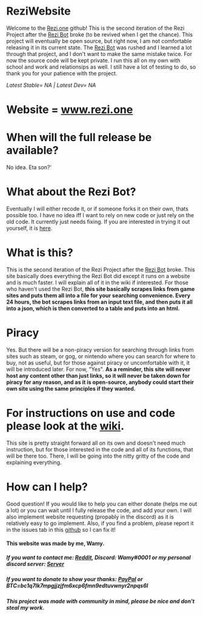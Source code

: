 # ReziWebsite

Welcome to the [Rezi.one](https://www.rezi.one) github! This is the second iteration of the Rezi Project after the [Rezi Bot](https://github.com/Wamy-Dev/Rezi) broke (to be revived when I get the chance). This project will eventually be open source, but right now, I am not comfortable releasing it in its current state. The [Rezi Bot](https://github.com/Wamy-Dev/Rezi) was rushed and I learned a lot through that project, and I don't want to make the same mistake twice. For now the source code will be kept private. I run this all on my own with school and work and relationsips as well. I still have a lot of testing to do, so thank you for your patience with the project. 

*Latest Stable= NA | Latest Dev= NA*

# Website = www.rezi.one

# When will the full release be available?
No idea. Eta son?'

# What about the Rezi Bot?
Eventually I will either recode it, or if someone forks it on their own, thats possible too. I have no idea iff I want to rely on new code or just rely on the old code. It currently just needs fixing. If you are interested in trying it out yourself, it is [here](https://github.com/Wamy-Dev/Rezi).

# What is this?
This is the second iteration of the Rezi Project after the [Rezi Bot](https://github.com/Wamy-Dev/Rezi) broke. This site basically does everything the Rezi Bot did except it runs on a website and is much faster. I will explain all of it in the wiki if interested. For those who haven't used the Rezi Bot, **this site basically scrapes links from game sites and puts them all into a file for your searching convenience. Every 24 hours, the bot scrapes links from an input text file, and then puts it all into a json, which is then converted to a table and puts into an html.**

# Piracy
Yes. But there will be a non-piracy version for searching through links from sites such as steam, or gog, or nintendo where you can search for where to buy, not as useful, but for those against piracy or uncomfortable with it, it will be introduced later. For now, "Yes". **As a reminder, this site will never host any content other than just links, so it will never be taken down for piracy for any reason, and as it is open-source, anybody could start their own site using the same principles if they wanted.** 

# For instructions on use and code please look at the [wiki](https://github.com/Wamy-Dev/ReziWebsite/wiki).
This site is pretty straight forward all on its own and doesn't need much instruction, but for those interested in the code and all of its functions, that will be there too. There, I will be going into the nitty gritty of the code and explaining everything.

# How can I help?
Good question! If you would like to help you can either donate (helps me out a lot) or you can wait until I fully release the code, and add your own. I will also implement website requesting (propably in the discord) as it is relatively easy to go implement. Also, if you find a problem, please report it in the issues tab in this [github](https://github.com/Wamy-Dev/ReziWebsite/issues) so I can fix it!

#### This website was made by me, Wamy.
##### If you want to contact me: [Reddit](https://www.reddit.com/user/Official-Wamy), Discord: Wamy#0001 or my personal discord server: [Server](https://discord.gg/47SnjxgBFb)
##### If you want to donate to show your thanks: [PayPal](https://www.paypal.com/paypalme/DavidNovencido) or BTC=bc1q7lk7mpgjjzjfm6xcp6fmn9edtuvwnyr2npqs6l
##### This project was made with community in mind, please be nice and don't steal my work.

